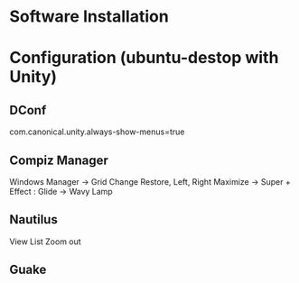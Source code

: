 # Software Installation

# Configuration (ubuntu-destop with Unity)

## DConf
com.canonical.unity.always-show-menus=true

## Compiz Manager
Windows Manager -> Grid 
Change Restore, Left, Right Maximize -> Super + 
Effect : Glide -> Wavy Lamp

## Nautilus
View List
Zoom out

## Guake
